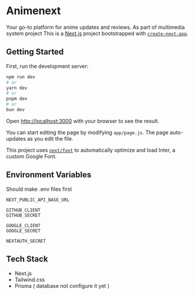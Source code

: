 # Animenext

Your go-to platform for anime updates and reviews. As part of multimedia system project
This is a [Next.js](https://nextjs.org/) project bootstrapped with [`create-next-app`](https://github.com/vercel/next.js/tree/canary/packages/create-next-app).

## Getting Started

First, run the development server:

```bash
npm run dev
# or
yarn dev
# or
pnpm dev
# or
bun dev
```

Open [http://localhost:3000](http://localhost:3000) with your browser to see the result.

You can start editing the page by modifying `app/page.js`. The page auto-updates as you edit the file.

This project uses [`next/font`](https://nextjs.org/docs/basic-features/font-optimization) to automatically optimize and load Inter, a custom Google Font.

## Environment Variables

Should make .env files first

```
NEXT_PUBLIC_API_BASE_URL

GITHUB_CLIENT
GITHUB_SECRET

GOOGLE_CLIENT
GOOGLE_SECRET

NEXTAUTH_SECRET
```

## Tech Stack

- Next.js
- Tailwind.css
- Prisma ( database not configure it yet )
